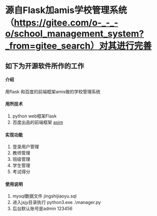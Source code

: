 #  源自Flask加amis学校管理系统（https://gitee.com/o-_-_-o/school_management_system?_from=gitee_search）对其进行完善
##  如下为开源软件所作的工作
#### 介绍
用flask 和百度的前端框架amis做的学校管理系统

#### 用所技术

1.  python web框架Flask
2.  百度出品的前端框架 [asim](https://baidu.gitee.io/amis/docs/index)

#### 实现功能

1.  登录用户管理
2.  教师管理
3.  班级管理
4.  学生管理
5.  考试得分

#### 使用说明

1.  mysql数据文件 jingshijiaoyu.sql
2.  进入jsjy目录执行 python3.exe .\manager.py
3.  后台默认账号是admin 123456